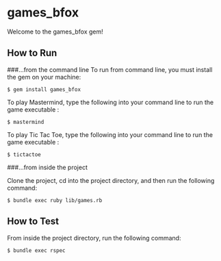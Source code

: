 # games_bfox

Welcome to the games_bfox gem!

## How to Run

###...from the command line 
To run from command line, you must install the gem on your machine: 

    $ gem install games_bfox

To play Mastermind, type the following into your command line to run the game executable :

    $ mastermind

To play Tic Tac Toe, type the following into your command line to run the game executable :

    $ tictactoe

###...from inside the project

Clone the project, cd into the project directory, and then run the following command: 

    $ bundle exec ruby lib/games.rb

## How to Test
From inside the project directory, run the following command:

    $ bundle exec rspec
